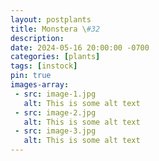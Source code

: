 ```yaml
---
layout: postplants
title: Monstera \#32
description: 
date: 2024-05-16 20:00:00 -0700
categories: [plants]
tags: [instock]
pin: true
images-array:
 - src: image-1.jpg
   alt: This is some alt text
 - src: image-2.jpg
   alt: This is some alt text
 - src: image-3.jpg
   alt: This is some alt text
---
```

